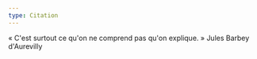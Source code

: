 ```yaml
---
type: Citation
---
```




« C'est surtout ce qu'on ne comprend pas qu'on еxрliquе. »
Jules Barbey d'Aurevilly
